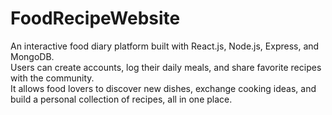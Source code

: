# FoodRecipeWebsite

An interactive food diary platform built with React.js, Node.js, Express, and MongoDB.  
Users can create accounts, log their daily meals, and share favorite recipes with the community.  
It allows food lovers to discover new dishes, exchange cooking ideas, and build a personal collection of recipes, all in one place.  
